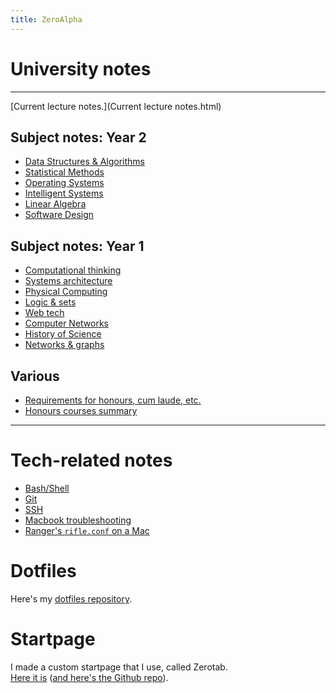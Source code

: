 ```yaml
---
title: ZeroAlpha
---
```


# University notes
---

[Current lecture notes.](Current lecture notes.html)

## Subject notes: Year 2

* [Data Structures & Algorithms](https://thezeroalpha.github.io/dsa-notes)
* [Statistical Methods](https://thezeroalpha.github.io/stats-notes)
* [Operating Systems](https://thezeroalpha.github.io/os-notes)
* [Intelligent Systems](https://thezeroalpha.github.io/is-notes)
* [Linear Algebra](https://thezeroalpha.github.io/lin-algebra-notes)
* [Software Design](https://thezeroalpha.github.io/softdesign-notes)

## Subject notes: Year 1

* [Computational thinking](https://thezeroalpha.github.io/compthink-notes)
* [Systems architecture](https://thezeroalpha.github.io/sysarch-notes)
* [Physical Computing](https://thezeroalpha.github.io/physcomp-notes)
* [Logic & sets](https://thezeroalpha.github.io/logicsets-notes)
* [Web tech](https://thezeroalpha.github.io/webtech-notes)
* [Computer Networks](https://thezeroalpha.github.io/compnet-notes)
* [History of Science](https://thezeroalpha.github.io/history-science-notes)
* [Networks & graphs](https://thezeroalpha.github.io/networksgraphs-notes)

## Various
* [Requirements for honours, cum laude, etc.](/uni-requirements.md)
* [Honours courses summary](/vu-hons-2.md)

---

# Tech-related notes

* [Bash/Shell](techstuff/shell.md)
* [Git](techstuff/git.md)
* [SSH](techstuff/ssh.md)
* [Macbook troubleshooting](techstuff/macbook-repair.md)
* [Ranger's `rifle.conf` on a Mac](techstuff/ranger_rifle_conf_mac.md)

# Dotfiles

Here's my [dotfiles repository](https://github.com/thezeroalpha/dotfiles).

# Startpage

I made a custom startpage that I use, called Zerotab.  
[Here it is](https://thezeroalpha.github.io/zerotab) ([and here's the Github repo](http://github.com/thezeroalpha/zerotab)).
